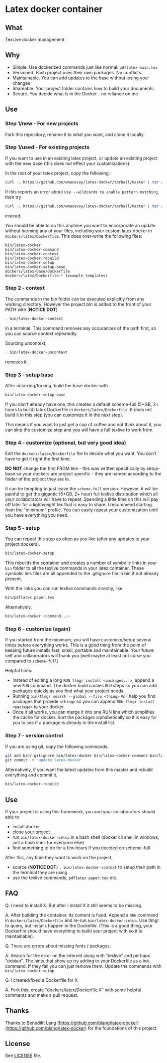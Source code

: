 # Latex docker container

## What

TexLive docker management

## Why

- Simple. Use dockerized commands just like normal: `pdflatex main.tex`
- Versioned.  Each project uses their own packages.  No conflicts
- Maintainable. You can add updates to the base without losing your changes
- Shareable.  Your project folder contains how to build your documents.
- Secure.  You decide what is in the Docker - no reliance on me

## Use

### Step 1/new - For new projects

Fork this repository, rename it to what you want, and clone it locally.

### Step 1/used - For existing projects

If you want to use in an existing latex project, or update an existing project with the new base (this does not effect your customizations):

In the root of your latex project, copy the following:
```bash
curl -L https://github.com/wmacevoy/latex-docker/tarball/master | tar zxv --strip=1 '*/bin' '*/dockers'
```
If this reports an error about `Use --wildcards to enable pattern matching`, then try
```bash
curl -L https://github.com/wmacevoy/latex-docker/tarball/master | tar zxv --strip=1 --wildcards '*/bin' '*/dockers'
```
instead.

You should be able to do this anytime you want to encorporate an update without harming any of your files, including your
custom latex docker in `dockers/latex/Dockerfile`.  This does over-write the following files:

    bin/latex-docker
    bin/latex-docker-command
    bin/latex-docker-context
    bin/latex-docker-rebuild
    bin/latex-docker-setup
    bin/latex-docker-setup-base
    dockers/latex-base/Dockerfile
    dockers/latex/Dockerfile.* (example templates)

### Step 2 - context

The commands in the bin folder can be executed explicitly from any working directory.  However the project bin is added to the front of your PATH with [**NOTICE DOT**]
```bash
. bin/latex-docker-context
```
in a terminal.  This command removes any occurances of the path first, so you can source context repeatedly.

Sourcing uncontext,
```bash
. bin/latex-docker-uncontext
```
removes it.

### Step 3 - setup base

After untarring/forking, build the base docker with
```bash
bin/latex-docker-setup-base
```
If you don't already have one, this creates a default scheme-full (5+GB, 2+ hours to build) latex Dockerfile in `dockers/latex/Dockerfile`.  It does not build it in this step (you can customize it in the next step).

This means if you want to just get a cup of coffee and not think about it, you can skip the customize step and you will have a full texlive to work from.

### Step 4 - customize (optional, but very good idea)

Edit the `dockers/latex/Dockerfile` file to decide what you want.  You don't have to get it right the first time.

**DO NOT** change the first FROM line - this was written specifically by setup-base so your dockers are project specific - they are named according to the folder of the project they are in.

It can be tempting to just leave the `scheme-full` version.  However, it will be painful to get the gigantic (5+GB, 2+ hour) full texlive distribution which all your collaborators will have to repeat.  Spending a little time on this will pay off later for a lightweight tex that is easy to share.  I recommend starting from the "minimum" profile.  You can easily repeat your customization until you have everything you need.

### Step 5 - setup

You can repeat this step as often as you like (after any updates to your project dockers).  

```bash
bin/latex-docker-setup
```

This rebuilds the container and creates a number of symbolic links in your `bin` folder to all the texlive commands in your latex container. These symbolic link files are all appended to the .gitignore file in bin if not already present.

With the links you can run texlive commands directly, like

```bash
bin/pdflatex paper.tex
```

Alternatively,

```bash
bin/latex-docker <command...>
```

### Step 6 - customize (again)

If you started from the minimum, you will have customize/setup several times before everything works.  This is a good thing from the point of keeping future installs fast, small, portable and maintainable.  Your future self and collaborators will thank you (well maybe at least not curse you compared to `scheme-full`)

Helpful hints:

- Instead of editing a long `RUN tlmgr install <packages...>`, append a new `RUN` command.  The docker build caches `RUN` steps so you can add packages quickly as you find what your project needs.
- Running `bin/tlmgr search --global --file <thing>` will help you find packages that provide `<thing>` so you can append `RUN tlmgr install <package>` to your docker.
- Once it all works, you can merge it into one RUN line which simplifies the cache for docker.  Sort the packages alphabetically so it is easy for you to see if a package is already in the install list.

### Step 7 - version control

If you are using git, copy the following commands:
```bash
git add bin/.gitignore bin/latex-docker bin/latex-docker-command bin/latex-docker-setup-base bin/latex-docker-setup dockers/latex-base/Dockerfile dockers/latex/Dockerfile dockers/latex/Dockerfile.*[a-z0-9]
git commit -m 'update latex-docker'
```
Alternatively, if you want the latest updates from this master and rebuild everything and commit it,
```bash
bin/latex-docker-rebuild
```

## Use

If your project is using this framework, you and your collaborators should able to

- install docker
- clone your project 
- run `bin/latex-docker-setup` in a bash shell (docker cli shell in windows, just a bash shell for everyone else)
- find something to do for a few hours if you decided on scheme-full

After this, any time they want to work on the project,

- source (**NOTICE DOT**) `. bin/latex-docker-context` to setup their path in the terminal they are using.
- use the texlive commands, `pdflatex paper.tex` etc.

## FAQ

Q. I need to install X.  But after I install X it still seems to be missing.

A. After building the container, its content is fixed.  Append a  `RUN` command in `dockers/latex/Dockerfile` and re-run `bin/latex-docker-setup`.  Use tlmgr to query, but installs happen in the Dockefile.  (This is a good thing, your Dockerfile should have everything to build your project with so it is maintainable).

Q. There are errors about missing fonts / packages.

A. Search for the error on the internet along with "texlive" and perhaps "debian".  The hints that show up try adding to your Dockerfile as a `RUN` command.  If they fail you can just remove them.  Update the commands with `bin/latex-docker-setup`

Q. I created/fixed a Dockerfile for X

A. Fork this, create "dockers/latex/Dockerfile.X" with some helpful comments and make a pull request.

## Thanks

Thanks to Benedikt Lang <github at benediktlang.de> [https://github.com/blang/latex-docker](https://github.com/blang/latex-docker) for the foundations of this project.

## License

See [LICENSE](LICENSE) file.
